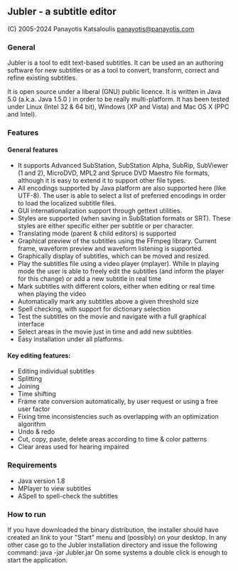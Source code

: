 ## Jubler - a subtitle editor

(C) 2005-2024 Panayotis Katsaloulis
panayotis@panayotis.com


### General

Jubler is a tool to edit text-based subtitles. It can be used an an
authoring software for new subtitles or as a tool to convert,
transform, correct and refine existing subtitles.

It is open source under a liberal (GNU) public licence. It is written
in Java 5.0 (a.k.a. Java 1.5.0 ) in order to be really multi-platform.
It has been tested under Linux (Intel 32 & 64 bit), Windows (XP and 
Vista) and Mac OS X (PPC and Intel). 


### Features

#### General features

* It supports Advanced SubStation, SubStation Alpha, SubRip,
  SubViewer (1 and 2), MicroDVD, MPL2 and Spruce DVD Maestro
  file formats, although it is easy to extend it to support
  other file types.
* All encodings supported by Java platform are also supported here
  (like UTF-8). The user is able to select a list of preferred
  encodings in order to load the localized subtitle files.
* GUI internationalization support through gettext utilities.
* Styles are supported (when saving in SubStation formats or SRT).
  These styles are either specific either per subtitle or per character.
* Translating mode (parent & child editors) is supported
* Graphical preview of the subtitles using the FFmpeg library.
  Current frame, waveform preview and waveform listening is supported.
* Graphically display of subtitles, which can be moved and resized.
* Play the subtitles file using a video player (mplayer). While in
  playing mode the user is able to freely edit the subtitles (and
  inform the player for this change) or add a new subtitle in real
  time
* Mark subtitles with different colors, either when editing or real
  time when playing the video
* Automatically mark any subtitles above a given threshold size
* Spell checking, with support for dictionary selection
* Test the subtitles on the movie and navigate with a full graphical
  interface
* Select areas in the movie just in time and add new subtitles
* Easy installation under all platforms.
  
#### Key editing features:

* Editing individual subtitles
* Splitting
* Joining
* Time shifting
* Frame rate conversion automatically, by user request or using a
  free user factor
* Fixing time inconsistencies such as overlapping with an
  optimization algorithm
* Undo & redo
* Cut, copy, paste, delete areas according to time & color patterns
* Clear areas used for hearing impaired

### Requirements

* Java version 1.8
* MPlayer to view subtitles
* ASpell to spell-check the subtitles


### How to run

If you have downloaded the binary distribution, the installer should have
created an link to your "Start" menu and (possibly) on your desktop. In any
other case go to the Jubler installation directory and issue the following
command:
  java -jar Jubler.jar
On some systems a double click is enough to start the application.

